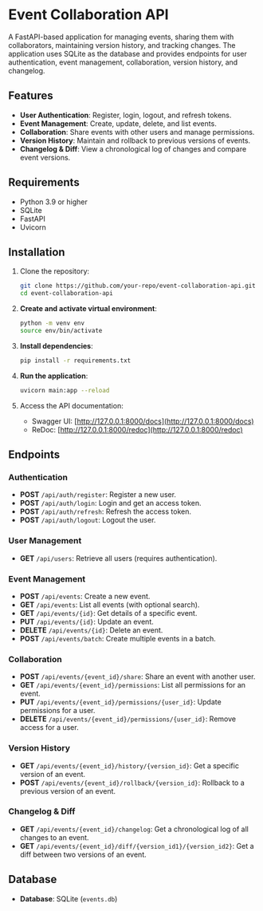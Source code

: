 # Event Collaboration API

A FastAPI-based application for managing events, sharing them with collaborators, maintaining version history, and tracking changes. The application uses SQLite as the database and provides endpoints for user authentication, event management, collaboration, version history, and changelog.

## Features

- **User Authentication**: Register, login, logout, and refresh tokens.
- **Event Management**: Create, update, delete, and list events.
- **Collaboration**: Share events with other users and manage permissions.
- **Version History**: Maintain and rollback to previous versions of events.
- **Changelog & Diff**: View a chronological log of changes and compare event versions.

## Requirements

- Python 3.9 or higher
- SQLite
- FastAPI
- Uvicorn

## Installation

1. Clone the repository:

   ```bash
   git clone https://github.com/your-repo/event-collaboration-api.git
   cd event-collaboration-api
   ```

2. **Create and activate virtual environment**:

   ```bash
   python -m venv env
   source env/bin/activate
   ```

3. **Install dependencies**:

   ```bash
   pip install -r requirements.txt
   ```

4. **Run the application**:

   ```bash
   uvicorn main:app --reload
   ```

5. Access the API documentation:
   - Swagger UI: [http://127.0.0.1:8000/docs](http://127.0.0.1:8000/docs)
   - ReDoc: [http://127.0.0.1:8000/redoc](http://127.0.0.1:8000/redoc)

## Endpoints

### Authentication

- **POST** `/api/auth/register`: Register a new user.
- **POST** `/api/auth/login`: Login and get an access token.
- **POST** `/api/auth/refresh`: Refresh the access token.
- **POST** `/api/auth/logout`: Logout the user.

### User Management

- **GET** `/api/users`: Retrieve all users (requires authentication).

### Event Management

- **POST** `/api/events`: Create a new event.
- **GET** `/api/events`: List all events (with optional search).
- **GET** `/api/events/{id}`: Get details of a specific event.
- **PUT** `/api/events/{id}`: Update an event.
- **DELETE** `/api/events/{id}`: Delete an event.
- **POST** `/api/events/batch`: Create multiple events in a batch.

### Collaboration

- **POST** `/api/events/{event_id}/share`: Share an event with another user.
- **GET** `/api/events/{event_id}/permissions`: List all permissions for an event.
- **PUT** `/api/events/{event_id}/permissions/{user_id}`: Update permissions for a user.
- **DELETE** `/api/events/{event_id}/permissions/{user_id}`: Remove access for a user.

### Version History

- **GET** `/api/events/{event_id}/history/{version_id}`: Get a specific version of an event.
- **POST** `/api/events/{event_id}/rollback/{version_id}`: Rollback to a previous version of an event.

### Changelog & Diff

- **GET** `/api/events/{event_id}/changelog`: Get a chronological log of all changes to an event.
- **GET** `/api/events/{event_id}/diff/{version_id1}/{version_id2}`: Get a diff between two versions of an event.

## Database

- **Database**: SQLite (`events.db`)
